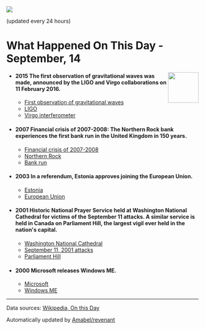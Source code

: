 <img src="https://img.shields.io/badge/last%20updated%20at-2020--09--14%2000%3A11%20(UTC)-brightgreen?style=for-the-badge">

(updated every 24 hours)

# What Happened On This Day - September, 14

<img align="right" src="https://user-images.githubusercontent.com/12688422/87848414-3e9d0800-c91b-11ea-84df-7ebcb2c52b8d.png" width="80px">

- #### 2015 The first observation of gravitational waves was made, announced by the LIGO and Virgo collaborations on 11 February 2016.

  - [First observation of gravitational waves](https://wikipedia.org/wiki/First_observation_of_gravitational_waves)
  - [LIGO](https://wikipedia.org/wiki/LIGO)
  - [Virgo interferometer](https://wikipedia.org/wiki/Virgo_interferometer)

- #### 2007 Financial crisis of 2007-2008: The Northern Rock bank experiences the first bank run in the United Kingdom in 150 years.

  - [Financial crisis of 2007-2008](https://wikipedia.org/wiki/Financial_crisis_of_2007%E2%80%932008)
  - [Northern Rock](https://wikipedia.org/wiki/Northern_Rock)
  - [Bank run](https://wikipedia.org/wiki/Bank_run)

- #### 2003 In a referendum, Estonia approves joining the European Union.

  - [Estonia](https://wikipedia.org/wiki/Estonia)
  - [European Union](https://wikipedia.org/wiki/European_Union)

- #### 2001 Historic National Prayer Service held at Washington National Cathedral for victims of the September 11 attacks. A similar service is held in Canada on Parliament Hill, the largest vigil ever held in the nation's capital.

  - [Washington National Cathedral](https://wikipedia.org/wiki/Washington_National_Cathedral)
  - [September 11, 2001 attacks](https://wikipedia.org/wiki/September_11,_2001_attacks)
  - [Parliament Hill](https://wikipedia.org/wiki/Parliament_Hill)

- #### 2000 Microsoft releases Windows ME.

  - [Microsoft](https://wikipedia.org/wiki/Microsoft)
  - [Windows ME](https://wikipedia.org/wiki/Windows_ME)
---

Data sources: [Wikipedia, On this Day](https://byabbe.se/on-this-day/)

Automatically updated by [Amabel/revenant](https://github.com/Amabel/revenant)